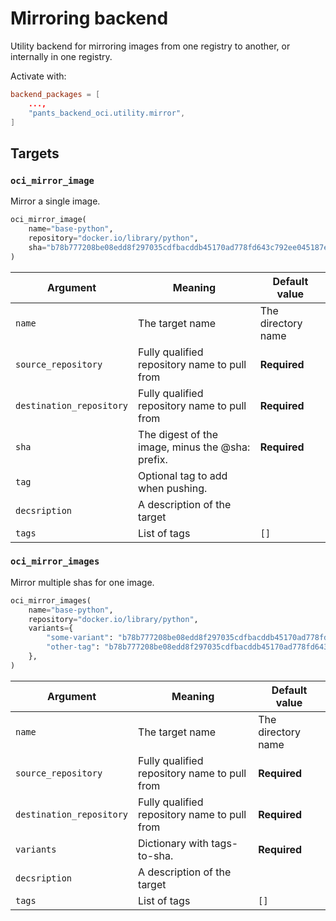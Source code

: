 # Mirroring backend

Utility backend for mirroring images from one registry to another, or internally in one registry.

Activate with:

```toml
backend_packages = [
    ...,
    "pants_backend_oci.utility.mirror",
]
```

## Targets

### `oci_mirror_image`

Mirror a single image.

``` python
oci_mirror_image(
    name="base-python",
    repository="docker.io/library/python",
    sha="b78b777208be08edd8f297035cdfbacddb45170ad778fd643c792ee045187e39"
)
```

| Argument                 | Meaning                                          | Default value      |
|--------------------------|--------------------------------------------------|--------------------|
| `name`                   | The target name                                  | The directory name |
| `source_repository`      | Fully qualified repository name to pull from     | **Required**       |
| `destination_repository` | Fully qualified repository name to pull from     | **Required**       |
| `sha`                    | The digest of the image, minus the @sha: prefix. | **Required**       |
| `tag`                    | Optional tag to add when pushing.                |                    |
| `decsription`            | A description of the target                      |                    |
| `tags`                   | List of tags                                     | `[]`               |


### `oci_mirror_images`

Mirror multiple shas for one image.

``` python
oci_mirror_images(
    name="base-python",
    repository="docker.io/library/python",
	variants={
	    "some-variant": "b78b777208be08edd8f297035cdfbacddb45170ad778fd643c792ee045187e39",
	    "other-tag": "b78b777208be08edd8f297035cdfbacddb45170ad778fd643c792ee045187e39",
    },
)
```

| Argument                 | Meaning                                          | Default value      |
|--------------------------|--------------------------------------------------|--------------------|
| `name`                   | The target name                                  | The directory name |
| `source_repository`      | Fully qualified repository name to pull from     | **Required**       |
| `destination_repository` | Fully qualified repository name to pull from     | **Required**       |
| `variants` | Dictionary with tags-to-sha. | **Required** |
| `decsription`            | A description of the target                      |                    |
| `tags`                   | List of tags                                     | `[]`               |

